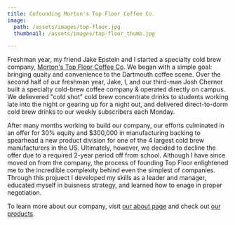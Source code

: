 ```yaml
---
title: Cofounding Morton's Top Floor Coffee Co.
image:
  path: /assets/images/top-floor.jpg
  thumbnail: /assets/images/top-floor_thumb.jpg

---
```

Freshman year, my friend Jake Epstein and I started a specialty cold brew company, [Morton's Top Floor Coffee Co](https://topfloorcoffee.com). We began with a simple goal: bringing quaity and convenience to the Dartmouth coffee scene. Over the second half of our freshman year, Jake, I, and our third-man Josh Cherner built a specialty cold-brew coffee company & operated directly on campus. We delievered "cold shot" cold brew concentrate drinks to students working late into the night or gearing up for a night out, and delivered direct-to-dorm cold brew drinks to our weekly subscribers each Monday.

After many months working to build our company, our efforts culminated in an offer for 30% equity and $300,000 in manufacturing backing to spearhead a new product division for one of the 4 largest cold brew manufacturers in the US. Ultimately, however, we decided to decline the offer due to a required 2-year period off from school. Although I have since moved on from the company, the process of founding Top Floor enlightened me to the incredible complexity behind even the simplest of companies. Through this projuect I developed my skills as a leader and manager, educated myself in buisness strategy, and learned how to enage in proper negotiation.

To learn more about our company, visit [our about page](https://topfloorcoffee.com/our-story) and check out [our products](https://topfloorcoffee.com/products).
